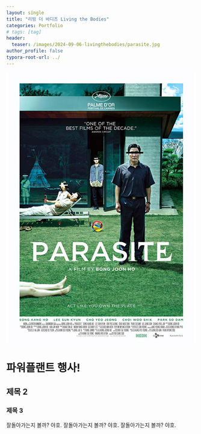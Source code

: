 ```yaml
---
layout: single
title: "리빙 더 바디즈 Living the Bodies"
categories: Portfolio
# tags: [tag]
header:
  teaser: /images/2024-09-06-livingthebodies/parasite.jpg
author_profile: false
typora-root-url: ../
---
```


![Image](/images/2024-09-06-livingthebodies/parasite.jpg)

# 파워플랜트 행사!
## 제목 2
### 제목 3

잘돌아가는지 볼까? 야호. 잘돌아가는지 볼까? 야호. 잘돌아가는지 볼까? 야호. 
